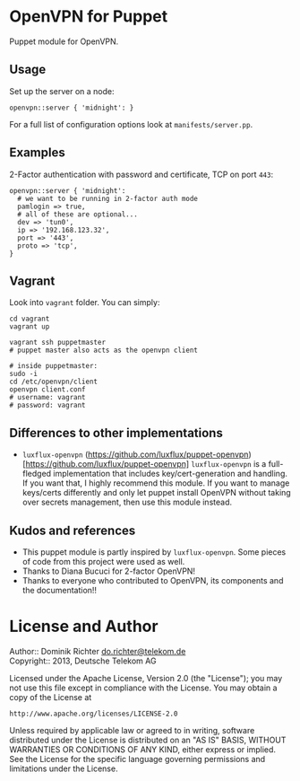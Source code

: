 # OpenVPN for Puppet

Puppet module for OpenVPN.

## Usage

Set up the server on a node:

    openvpn::server { 'midnight': }

For a full list of configuration options look at `manifests/server.pp`.

## Examples

2-Factor authentication with password and certificate, TCP on port `443`:

    openvpn::server { 'midnight':
      # we want to be running in 2-factor auth mode
      pamlogin => true,
      # all of these are optional...
      dev => 'tun0',
      ip => '192.168.123.32',
      port => '443',
      proto => 'tcp',
    }

## Vagrant

Look into `vagrant` folder. You can simply:

    cd vagrant
    vagrant up

    vagrant ssh puppetmaster
    # puppet master also acts as the openvpn client

    # inside puppetmaster:
    sudo -i
    cd /etc/openvpn/client
    openvpn client.conf
    # username: vagrant
    # password: vagrant


## Differences to other implementations

* `luxflux-openvpn` (https://github.com/luxflux/puppet-openvpn)[https://github.com/luxflux/puppet-openvpn]
  `luxflux-openvpn` is a full-fledged implementation that includes key/cert-generation and handling. If you want that, I highly recommend this module. If you want to manage keys/certs differently and only let puppet install OpenVPN without taking over secrets management, then use this module instead.


## Kudos and references

* This puppet module is partly inspired by `luxflux-openvpn`. Some pieces of code from this project were used as well.
* Thanks to Diana Bucuci for 2-factor OpenVPN!
* Thanks to everyone who contributed to OpenVPN, its components and the documentation!!


# License and Author

Author:: Dominik Richter <do.richter@telekom.de>  
Copyright:: 2013, Deutsche Telekom AG

Licensed under the Apache License, Version 2.0 (the "License");
you may not use this file except in compliance with the License.
You may obtain a copy of the License at

    http://www.apache.org/licenses/LICENSE-2.0

Unless required by applicable law or agreed to in writing, software
distributed under the License is distributed on an "AS IS" BASIS,
WITHOUT WARRANTIES OR CONDITIONS OF ANY KIND, either express or implied.
See the License for the specific language governing permissions and
limitations under the License.

